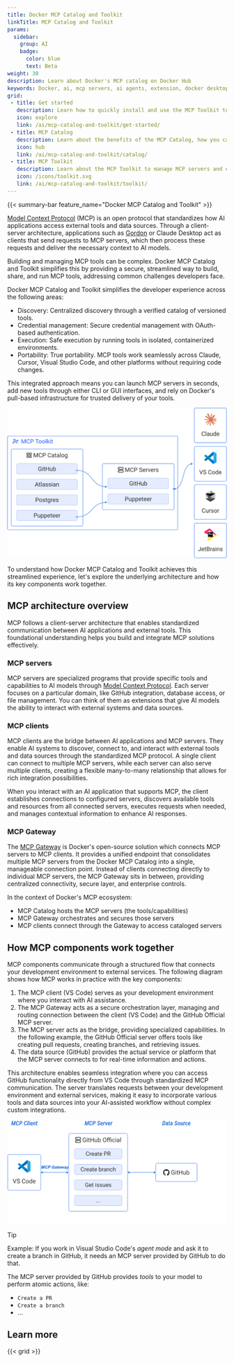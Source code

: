 ```yaml
---
title: Docker MCP Catalog and Toolkit
linkTitle: MCP Catalog and Toolkit
params:
  sidebar:
    group: AI
    badge:
      color: blue
      text: Beta
weight: 30
description: Learn about Docker's MCP catalog on Docker Hub
keywords: Docker, ai, mcp servers, ai agents, extension, docker desktop, llm, docker hub
grid:
 - title: Get started
   description: Learn how to quickly install and use the MCP Toolkit to set up servers and clients.
   icon: explore
   link: /ai/mcp-catalog-and-toolkit/get-started/
 - title: MCP Catalog
   description: Learn about the benefits of the MCP Catalog, how you can use it, and how you can contribute
   icon: hub
   link: /ai/mcp-catalog-and-toolkit/catalog/
 - title: MCP Toolkit
   description: Learn about the MCP Toolkit to manage MCP servers and clients
   icon: /icons/toolkit.svg
   link: /ai/mcp-catalog-and-toolkit/toolkit/
---
```


{{< summary-bar feature_name="Docker MCP Catalog and Toolkit" >}}

[Model Context Protocol](https://modelcontextprotocol.io/introduction) (MCP) is
an open protocol that standardizes how AI applications access external tools and data sources. Through a client-server architecture, applications such as [Gordon](/manuals/ai/gordon/_index.md) or Claude Desktop act as clients that send requests to MCP servers, which then process these requests and deliver the necessary context to AI models.

Building and managing MCP tools can be complex. Docker MCP Catalog and Toolkit simplifies this by providing a secure, streamlined way to build, share, and run MCP tools, addressing common challenges developers face.

Docker MCP Catalog and Toolkit simplifies the developer experience across the following areas:

- Discovery: Centralized discovery through a verified catalog of versioned tools.
- Credential management: Secure credential management with OAuth-based authentication.
- Execution: Safe execution by running tools in isolated, containerized environments.
- Portability: True portability. MCP tools work seamlessly across Claude, Cursor, Visual Studio Code, and other platforms without requiring code changes.

This integrated approach means you can launch MCP servers in seconds, add new tools through either CLI or GUI interfaces, and rely on Docker's pull-based infrastructure for trusted delivery of your tools.

  ![MCP overview](./images/mcp-overview.svg)

To understand how Docker MCP Catalog and Toolkit achieves this streamlined experience, let's explore the underlying architecture and how its key components work together.

## MCP architecture overview

MCP follows a client-server architecture that enables standardized communication between AI applications and external tools. This foundational understanding helps you build and integrate MCP solutions effectively.

### MCP servers

MCP servers are specialized programs that provide specific tools and capabilities to AI models through [Model Context Protocol](https://modelcontextprotocol.io/introduction). Each server focuses on a particular domain, like GitHub integration, database access, or file management. You can think of them as extensions that give AI models the ability to interact with external systems and data sources.

### MCP clients

MCP clients are the bridge between AI applications and MCP servers. They enable AI systems to discover, connect to, and interact with external tools and data sources through the standardized MCP protocol. A single client can connect to multiple MCP servers, while each server can also serve multiple clients, creating a flexible many-to-many relationship that allows for rich integration possibilities.

When you interact with an AI application that supports MCP, the client establishes connections to configured servers, discovers available tools and resources from all connected servers, executes requests when needed, and manages contextual information to enhance AI responses.

### MCP Gateway

The [MCP Gateway](/manuals/ai/mcp-catalog-and-toolkit/mcp-gateway.md) is Docker's open-source solution which connects MCP servers to MCP clients. It provides a unified endpoint that consolidates multiple MCP servers from the Docker MCP Catalog into a single, manageable connection point. Instead of clients connecting directly to individual MCP servers, the MCP Gateway sits in between, providing centralized connectivity, secure layer, and enterprise controls.

In the context of Docker's MCP ecosystem:

-  MCP Catalog hosts the MCP servers (the tools/capabilities)
-  MCP Gateway orchestrates and secures those servers
-  MCP clients connect through the Gateway to access cataloged servers

## How MCP components work together

MCP components communicate through a structured flow that connects your development environment to external services. The following diagram shows how MCP works in practice with the key components:

1. The MCP client (VS Code) serves as your development environment where you interact with AI assistance.
2. The MCP Gateway acts as a secure orchestration layer, managing and routing connection between the client (VS Code) and the GitHub Official MCP server.
3. The MCP server acts as the bridge, providing specialized capabilities. In the following example, the GitHub Official server offers tools like creating pull requests, creating branches, and retrieving issues.
4. The data source (GitHub) provides the actual service or platform that the MCP server connects to for real-time information and actions.

This architecture enables seamless integration where you can access GitHub functionality directly from VS Code through standardized MCP communication. The server translates requests between your development environment and external services, making it easy to incorporate various tools and data sources into your AI-assisted workflow without complex custom integrations.

  ![Example of the GitHub MCP server](./images/mcp-toolkit-overview.png)

> [!TIP]
> Example:
> If you work in Visual Studio Code's _agent mode_ and ask it to create a
> branch in GitHub, it needs an MCP server provided by GitHub to do that.
>
> The MCP server provided by GitHub provides _tools_ to your model to perform
> atomic actions, like:
>
> - `Create a PR`
> - `Create a branch`
> - ...
>

## Learn more

{{< grid >}}
